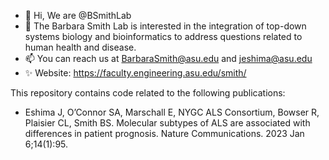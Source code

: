 - 👋 Hi, We are @BSmithLab
- 👀 The Barbara Smith Lab is interested in the integration of top-down systems biology and bioinformatics to address questions related to human health and disease.
- 📫 You can reach us at BarbaraSmith@asu.edu and jeshima@asu.edu
- ✨ Website: https://faculty.engineering.asu.edu/smith/

This repository contains code related to the following publications:
- Eshima J, O’Connor SA, Marschall E, NYGC ALS Consortium, Bowser R, Plaisier CL, Smith BS. Molecular subtypes of ALS are associated with differences in patient prognosis. Nature Communications. 2023 Jan 6;14(1):95.

<!---
BSmithLab/BSmithLab is a ✨ special ✨ repository because its `README.md` (this file) appears on your GitHub profile.
You can click the Preview link to take a look at your changes.
--->

